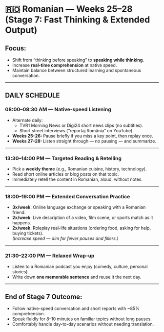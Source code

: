 # 🇷🇴 Romanian — Weeks 25–28 (Stage 7: Fast Thinking & Extended Output)

## Focus:
- Shift from “thinking before speaking” to **speaking while thinking**.
- Increase **real-time comprehension** at native speed.
- Maintain balance between structured learning and spontaneous conversation.

---

## DAILY SCHEDULE

### **08:00–08:30 AM — Native-speed Listening**
- Alternate daily:
  - TVR1 Morning News or Digi24 short news clips (no subtitles).
  - Short street interviews (“reportaj România” on YouTube).
- **Weeks 25–26:** Pause briefly if you miss a key point, then replay once.  
- **Weeks 27–28:** Listen straight through — no pausing — and summarize.

---

### **13:30–14:00 PM — Targeted Reading & Retelling**
- Pick a **weekly theme** (e.g., Romanian cuisine, history, technology).
- Read short online articles or blog posts on that topic.
- Immediately retell the content in Romanian, aloud, without notes.

---

### **18:00–19:00 PM — Extended Conversation Practice**
- **3x/week**: Online language exchange or speaking with a Romanian friend.
- **2x/week**: Live description of a video, film scene, or sports match as it happens.
- **2x/week**: Roleplay real-life situations (ordering food, asking for help, buying tickets).  
  *(Increase speed — aim for fewer pauses and fillers.)*

---

### **21:30–22:00 PM — Relaxed Wrap-up**
- Listen to a Romanian podcast you enjoy (comedy, culture, personal stories).
- Write down **one memorable sentence** and reuse it the next day.

---

## End of Stage 7 Outcome:
- Follow native-speed conversation and short reports with ~85% comprehension.
- Speak fluidly for 8–10 minutes on familiar topics without long pauses.
- Comfortably handle day-to-day scenarios without needing translation.
